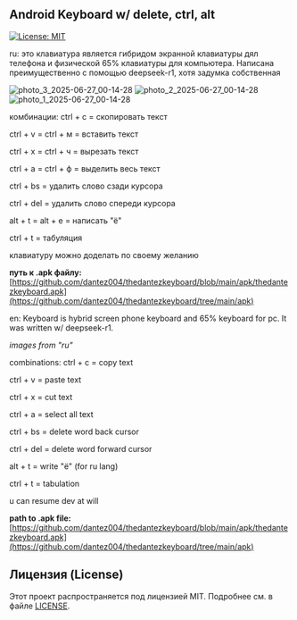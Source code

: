 ## Android Keyboard w/ delete, ctrl, alt

[![License: MIT](https://img.shields.io/badge/License-MIT-yellow.svg)](https://opensource.org/licenses/MIT)

ru:
 это клавиатура является гибридом экранной клавиатуры дял телефона и физической 65% клавиатуры для компьютера. Написана преимущественно с помощью deepseek-r1, хотя задумка собственная
 
  ![photo_3_2025-06-27_00-14-28](https://github.com/user-attachments/assets/db3b4546-aa6a-4bd9-8a07-d7cf4a40ddb2)
  ![photo_2_2025-06-27_00-14-28](https://github.com/user-attachments/assets/5a14de9f-913b-4f7e-985b-02794f30b492) 
  ![photo_1_2025-06-27_00-14-28](https://github.com/user-attachments/assets/915bc6ec-34ba-4199-a235-892789e21cd8)


комбинации:
  ctrl + c = скопировать текст
  
  ctrl + v = ctrl + м = вставить текст
  
  ctrl + x = ctrl + ч = вырезать текст
  
  ctrl + a = ctrl + ф = выделить весь текст

  ctrl + bs = удалить слово сзади курсора

  ctrl + del = удалить слово спереди курсора
  
  alt + t = alt + е = написать "ё"

  ctrl + t = табуляция
 
 клавиатуру можно доделать по своему желанию
 
**путь к .apk файлу:**
  [https://github.com/dantez004/thedantezkeyboard/blob/main/apk/thedantezkeyboard.apk](https://github.com/dantez004/thedantezkeyboard/tree/main/apk)


en:
 Keyboard is hybrid screen phone keyboard and 65% keyboard for pc. It was written w/ deepseek-r1.
 
  *images from "ru"*

 combinations:
  ctrl + c = copy text
  
  ctrl + v = paste text
  
  ctrl + x = cut text
  
  ctrl + a = select all text

  ctrl + bs = delete word back cursor

  ctrl + del = delete word forward cursor
  
  alt + t = write "ё" (for ru lang)

  ctrl + t = tabulation

  u can resume dev at will
  
**path to .apk file:**
  [https://github.com/dantez004/thedantezkeyboard/blob/main/apk/thedantezkeyboard.apk](https://github.com/dantez004/thedantezkeyboard/tree/main/apk)
  



## Лицензия (License)

Этот проект распространяется под лицензией MIT. Подробнее см. в файле [LICENSE](LICENSE).
